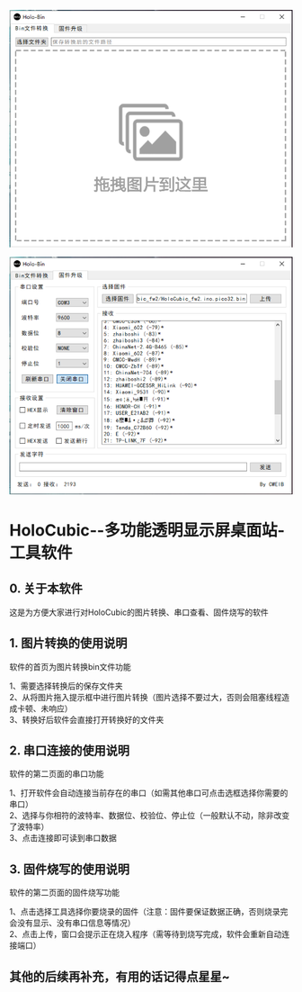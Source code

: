 ![](/Images/软件界面1.png)

![](/Images/软件界面2.png)

# HoloCubic--多功能透明显示屏桌面站-工具软件

## 0. 关于本软件

这是为方便大家进行对HoloCubic的图片转换、串口查看、固件烧写的软件

## 1. 图片转换的使用说明

软件的首页为图片转换bin文件功能

1、需要选择转换后的保存文件夹  
2、从将图片拖入提示框中进行图片转换（图片选择不要过大，否则会阻塞线程造成卡顿、未响应）  
3、转换好后软件会直接打开转换好的文件夹  

## 2. 串口连接的使用说明

软件的第二页面的串口功能

1、打开软件会自动连接当前存在的串口（如需其他串口可点击选框选择你需要的串口）  
2、选择与你相符的波特率、数据位、校验位、停止位（一般默认不动，除非改变了波特率）  
3、点击连接即可读到串口数据  

## 3. 固件烧写的使用说明

软件的第二页面的固件烧写功能  

1、点击选择工具选择你要烧录的固件（注意：固件要保证数据正确，否则烧录完会没有显示、没有串口信息等情况）  
2、点击上传，窗口会提示正在烧入程序（需等待到烧写完成，软件会重新自动连接端口）  

## 其他的后续再补充，有用的话记得点星星~

